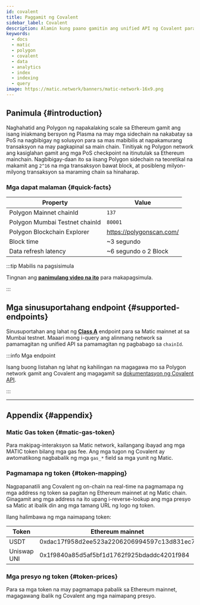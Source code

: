 ```yaml
---
id: covalent
title: Paggamit ng Covalent
sidebar_label: Covalent
description: Alamin kung paano gamitin ang unified API ng Covalent para sa data
keywords:
  - docs
  - matic
  - polygon
  - covalent
  - data
  - analytics
  - index
  - indexing
  - query
image: https://matic.network/banners/matic-network-16x9.png
---
```


## Panimula {#introduction}

Naghahatid ang Polygon ng napakalaking scale sa Ethereum gamit ang isang iniakmang bersyon ng Plasma
na may mga sidechain na nakabatay sa PoS na nagbibigay ng solusyon para sa mas mabibilis at
napakamurang transaksyon na may pagkapinal sa main chain. Tinitiyak ng Polygon network ang
kasiglahan gamit ang mga PoS checkpoint na itinutulak sa Ethereum mainchain.
Nagbibigay-daan ito sa iisang Polygon sidechain na teoretikal na makamit ang `2^16` na mga transaksyon
bawat block, at posibleng milyon-milyong transaksyon sa maraming chain sa hinaharap.

### Mga dapat malaman {#quick-facts}

<TableWrap>

| Property | Value |
|---|---|
| Polygon Mainnet chainId | `137` |
| Polygon Mumbai Testnet chainId | `80001` |
| Polygon Blockchain Explorer | https://polygonscan.com/ |
| Block time | ~3 segundo |
| Data refresh latency | ~6 segundo o 2 Block |

</TableWrap>

:::tip Mabilis na pagsisimula

Tingnan ang **[<ins>panimulang video na ito</ins>](https://www.youtube.com/watch?v=qhibXxKANWE)**
para makapagsimula.

:::

## Mga sinusuportahang endpoint {#supported-endpoints}

Sinusuportahan ang lahat ng [__Class A__](https://www.covalenthq.com/docs/api/#tag--Class-A) endpoint para sa Matic mainnet at sa Mumbai testnet. Maaari mong i-query ang alinmang network sa pamamagitan ng unified API sa pamamagitan ng pagbabago sa `chainId`.

:::info Mga endpoint

Isang buong listahan ng lahat ng kahilingan na magagawa mo sa Polygon network gamit ang Covalent
ang magagamit sa [<ins>dokumentasyon ng Covalent API</ins>](https://www.covalenthq.com/docs/api/).

:::

---

## Appendix {#appendix}

### Matic Gas token {#matic-gas-token}

Para makipag-interaksyon sa Matic network, kailangang ibayad ang mga MATIC token bilang mga gas fee. Ang mga tugon ng Covalent
ay awtomatikong nagbabalik ng mga `gas_*` field sa mga yunit ng Matic.

### Pagmamapa ng token {#token-mapping}

Nagpapanatili ang Covalent ng on-chain na real-time na pagmamapa ng mga address ng token sa pagitan ng Ethereum mainnet at ng Matic chain. Ginagamit ang mga address na ito upang i-reverse-lookup ang mga presyo sa Matic at ibalik din ang mga tamang URL ng logo ng token.

Ilang halimbawa ng mga naimapang token:

| Token | Ethereum mainnet | Matic mainnet |
|---|---|---|
| USDT | 0xdac17f958d2ee523a2206206994597c13d831ec7 | 0xc2132d05d31c914a87c6611c10748aeb04b58e8f |
| Uniswap UNI | 0x1f9840a85d5af5bf1d1762f925bdaddc4201f984 | 0xb33eaad8d922b1083446dc23f610c2567fb5180f |

### Mga presyo ng token {#token-prices}

Para sa mga token na may pagmamapa pabalik sa Ethereum mainnet, magagawang ibalik ng Covalent ang mga naimapang presyo.
